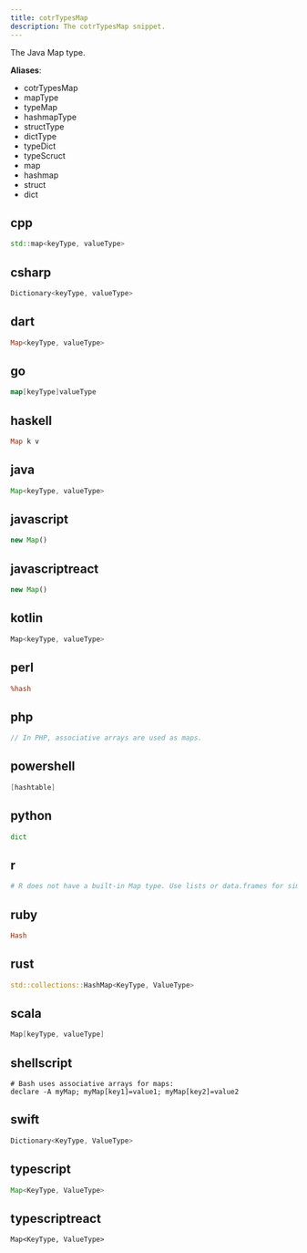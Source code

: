 ```yaml
---
title: cotrTypesMap
description: The cotrTypesMap snippet.
---
```


The Java Map type.

**Aliases**:
- cotrTypesMap
- mapType
- typeMap
- hashmapType
- structType
- dictType
- typeDict
- typeScruct
- map
- hashmap
- struct
- dict

## cpp
```cpp
std::map<keyType, valueType>
```

## csharp
```csharp
Dictionary<keyType, valueType>
```

## dart
```dart
Map<keyType, valueType>
```

## go
```go
map[keyType]valueType
```

## haskell
```haskell
Map k v
```

## java
```java
Map<keyType, valueType>
```

## javascript
```javascript
new Map()
```

## javascriptreact
```javascriptreact
new Map()
```

## kotlin
```kotlin
Map<keyType, valueType>
```

## perl
```perl
%hash
```

## php
```php
// In PHP, associative arrays are used as maps.
```

## powershell
```powershell
[hashtable]
```

## python
```python
dict
```

## r
```r
# R does not have a built-in Map type. Use lists or data.frames for similar functionality.
```

## ruby
```ruby
Hash
```

## rust
```rust
std::collections::HashMap<KeyType, ValueType>
```

## scala
```scala
Map[keyType, valueType]
```

## shellscript
```shellscript
# Bash uses associative arrays for maps:
declare -A myMap; myMap[key1]=value1; myMap[key2]=value2
```

## swift
```swift
Dictionary<KeyType, ValueType>
```

## typescript
```typescript
Map<KeyType, ValueType>
```

## typescriptreact
```typescriptreact
Map<KeyType, ValueType>
```

